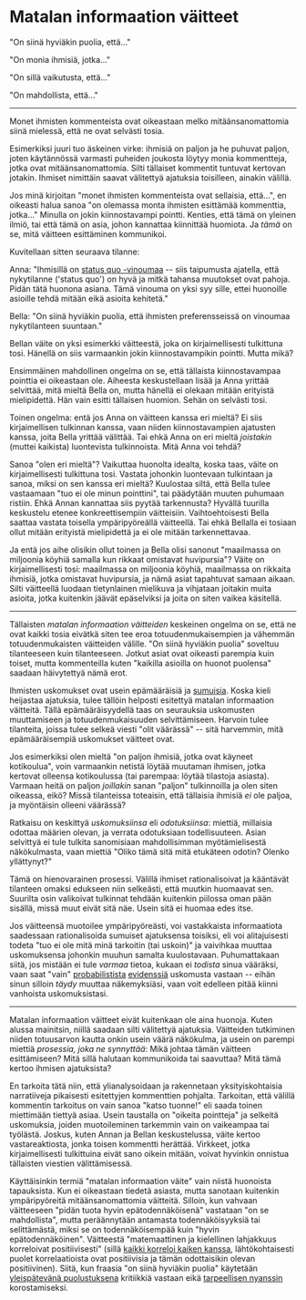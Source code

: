 # Matalan informaation väitteet

"On siinä hyviäkin puolia, että..."

"On monia ihmisiä, jotka..."

"On sillä vaikutusta, että..."

"On mahdollista, että..."

---

Monet ihmisten kommenteista ovat oikeastaan melko mitäänsanomattomia siinä mielessä, että ne ovat selvästi tosia.

Esimerkiksi juuri tuo äskeinen virke: ihmisiä on paljon ja he puhuvat paljon, joten käytännössä varmasti puheiden joukosta löytyy monia kommentteja, jotka ovat mitäänsanomattomia. Silti tällaiset kommentit tuntuvat kertovan jotakin. Ihmiset nimittäin saavat välitettyä ajatuksia toisilleen, ainakin välillä.

Jos minä kirjoitan "monet ihmisten kommenteista ovat sellaisia, että...", en oikeasti halua sanoa "on olemassa monta ihmisten esittämää kommenttia, jotka..." Minulla on jokin kiinnostavampi pointti. Kenties, että tämä on yleinen ilmiö, tai että tämä on asia, johon kannattaa kiinnittää huomiota. Ja *tämä* on se, mitä väitteen esittäminen kommunikoi.

Kuvitellaan sitten seuraava tilanne:

Anna: "Ihmisillä on [status quo -vinoumaa](https://en.wikipedia.org/wiki/Status_quo_bias) -- siis taipumusta ajatella, että nykytilanne ('status quo') on hyvä ja mitkä tahansa muutokset ovat pahoja. Pidän tätä huonona asiana. Tämä vinouma on yksi syy sille, ettei huonoille asioille tehdä mitään eikä asioita kehitetä."

Bella: "On siinä hyviäkin puolia, että ihmisten preferensseissä on vinoumaa nykytilanteen suuntaan."

Bellan väite on yksi esimerkki väitteestä, joka on kirjaimellisesti tulkittuna tosi. Hänellä on siis varmaankin jokin kiinnostavampikin pointti. Mutta mikä?

Ensimmäinen mahdollinen ongelma on se, että tällaista kiinnostavampaa pointtia ei oikeastaan ole. Aiheesta keskustellaan lisää ja Anna yrittää selvittää, mitä mieltä Bella on, mutta hänellä ei olekaan mitään erityistä mielipidettä. Hän vain esitti tällaisen huomion. Sehän on selvästi tosi.

Toinen ongelma: entä jos Anna on väitteen kanssa eri mieltä? Ei siis kirjaimellisen tulkinnan kanssa, vaan niiden kiinnostavampien ajatusten kanssa, joita Bella yrittää välittää. Tai ehkä Anna on eri mieltä *joistakin* (muttei kaikista) luontevista tulkinnoista. Mitä Anna voi tehdä?

Sanoa "olen eri mieltä"? Vaikuttaa huonolta idealta, koska taas, väite on kirjaimellisesti tulkittuna tosi. Vastata johonkin luontevaan tulkintaan ja sanoa, miksi on sen kanssa eri mieltä? Kuulostaa siltä, että Bella tulee vastaamaan "tuo ei ole minun pointtini", tai päädytään muuten puhumaan ristiin. Ehkä Annan kannattaa siis pyytää tarkennusta? Hyvällä tuurilla keskustelu etenee konkreettisempiin väitteisiin. Vaihtoehtoisesti Bella saattaa vastata toisella ympäripyöreällä väitteellä. Tai ehkä Bellalla ei tosiaan ollut mitään erityistä mielipidettä ja ei ole mitään tarkennettavaa.

Ja entä jos aihe olisikin ollut toinen ja Bella olisi sanonut "maailmassa on miljoonia köyhiä samalla kun rikkaat omistavat huvipursia"? Väite on kirjaimellisesti tosi: maailmassa on miljoonia köyhiä, maailmassa on rikkaita ihmisiä, jotka omistavat huvipursia, ja nämä asiat tapahtuvat samaan aikaan. Silti väitteellä luodaan tietynlainen mielikuva ja vihjataan joitakin muita asioita, jotka kuitenkin jäävät epäselviksi ja joita on siten vaikea käsitellä.

---

Tällaisten *matalan informaation väitteiden* keskeinen ongelma on se, että ne ovat kaikki tosia eivätkä siten tee eroa totuudenmukaisempien ja vähemmän totuudenmukaisten väitteiden välille. "On siinä hyviäkin puolia" soveltuu tilanteeseen kuin tilanteeseen. Jotkut asiat ovat oikeasti parempia kuin toiset, mutta kommenteilla kuten "kaikilla asioilla on huonot puolensa" saadaan häivytettyä nämä erot.

Ihmisten uskomukset ovat usein epämääräisiä ja [sumuisia](/epi/sumuiset_ajatukset). Koska kieli heijastaa ajatuksia, tulee tällöin helposti esitettyä matalan informaation väitteitä. Tällä epämääräisyydellä taas on seurauksia uskomusten muuttamiseen ja totuudenmukaisuuden selvittämiseen. Harvoin tulee tilanteita, joissa tulee selkeä viesti "olit väärässä" -- sitä harvemmin, mitä epämääräisempiä uskomukset väitteet ovat.

Jos esimerkiksi olen mieltä "on paljon ihmisiä, jotka ovat käyneet kotikoulua", voin varmaankin netistä löytää muutaman ihmisen, jotka kertovat olleensa kotikoulussa (tai parempaa: löytää tilastoja asiasta). Varmaan heitä on paljon *joillakin* sanan "paljon" tulkinnoilla ja olen siten oikeassa, eikö? Missä tilanteissa toteaisin, että tällaisia ihmisiä *ei* ole paljoa, ja myöntäisin olleeni väärässä?

Ratkaisu on keskittyä *uskomuksiinsa* eli *odotuksiinsa*: miettiä, millaisia odottaa määrien olevan, ja verrata odotuksiaan todellisuuteen. Asian selvittyä ei tule tulkita sanomisiaan mahdollisimman myötämielisestä näkökulmasta, vaan miettiä "Oliko tämä sitä mitä etukäteen odotin? Olenko yllättynyt?"

Tämä on hienovarainen prosessi. Välillä ihmiset rationalisoivat ja kääntävät tilanteen omaksi edukseen niin selkeästi, että muutkin huomaavat sen. Suurilta osin valikoivat tulkinnat tehdään kuitenkin piilossa oman pään sisällä, missä muut eivät sitä näe. Usein sitä ei huomaa edes itse.

Jos väitteensä muotoilee ympäripyöreästi, voi vastakkaista informaatiota saadessaan rationalisoida sumuiset ajatuksensa toisiksi, eli voi alitajuisesti todeta "tuo ei ole mitä minä tarkoitin (tai uskoin)" ja vaivihkaa muuttaa uskomuksensa johonkin muuhun samalta kuulostavaan. Puhumattakaan siitä, jos mistään ei tule *varmaa* tietoa, kukaan ei *todista* sinua vääräksi, vaan saat "vain" [probabilistista](/epi/probabilistinen_ajattelu) [evidenssiä](/epi/uskomusten_muutos) uskomusta vastaan -- eihän sinun silloin *täydy* muuttaa näkemyksiäsi, vaan voit edelleen pitää kiinni vanhoista uskomuksistasi.

---

Matalan informaation väitteet eivät kuitenkaan ole aina huonoja. Kuten alussa mainitsin, niillä saadaan silti välitettyä ajatuksia. Väitteiden tutkiminen niiden totuusarvon kautta onkin usein väärä näkökulma, ja usein on parempi miettiä *prosessia, joka ne synnyttää*: Mikä johtaa tämän väitteen esittämiseen? Mitä sillä halutaan kommunikoida tai saavuttaa? Mitä tämä kertoo ihmisen ajatuksista?

En tarkoita tätä niin, että ylianalysoidaan ja rakennetaan yksityiskohtaisia narratiiveja pikaisesti esitettyjen kommenttien pohjalta. Tarkoitan, että välillä kommentin tarkoitus on vain sanoa "katso tuonne!" eli saada toinen miettimään tiettyä asiaa. Usein taustalla on "oikeita pointteja" ja selkeitä uskomuksia, joiden muotoileminen tarkemmin vain on vaikeampaa tai työlästä. Joskus, kuten Annan ja Bellan keskustelussa, väite kertoo vastareaktiosta, jonka toisen kommentti herättää. Virkkeet, jotka kirjaimellisesti tulkittuina eivät sano oikein mitään, voivat hyvinkin onnistua tällaisten viestien välittämisessä.

Käyttäisinkin termiä "matalan informaation väite" vain niistä huonoista tapauksista. Kun ei oikeastaan tiedetä asiasta, mutta sanotaan kuitenkin ympäripyöreitä mitäänsanomattomia väitteitä. Silloin, kun vahvaan väitteeseen "pidän tuota hyvin epätodennäköisenä" vastataan "on se mahdollista", mutta peräännytään antamasta todennäköisyyksiä tai selittämästä, miksi se on todennäköisempää kuin "hyvin epätodennäköinen". Väitteestä "matemaattinen ja kielellinen lahjakkuus korreloivat positiivisesti" (sillä [kaikki korreloi kaiken kanssa](https://gwern.net/everything), lähtökohtaisesti puolet korrelaatioista ovat positiivisia ja tämän odottaisikin olevan positiivinen). Siitä, kun fraasia "on siinä hyviäkin puolia" käytetään [yleispätevänä puolustuksena](/epi/symmetrian_rikkominen) kritiikkiä vastaan eikä [tarpeellisen nyanssin](/epi/sumuiset_ajatukset) korostamiseksi.
